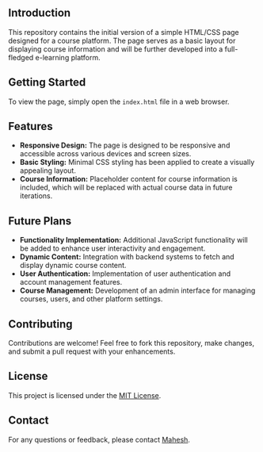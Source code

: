 ## Introduction
This repository contains the initial version of a simple HTML/CSS page designed for a course platform. The page serves as a basic layout for displaying course information and will be further developed into a full-fledged e-learning platform.

## Getting Started
To view the page, simply open the `index.html` file in a web browser.

## Features
- **Responsive Design:** The page is designed to be responsive and accessible across various devices and screen sizes.
- **Basic Styling:** Minimal CSS styling has been applied to create a visually appealing layout.
- **Course Information:** Placeholder content for course information is included, which will be replaced with actual course data in future iterations.

## Future Plans
- **Functionality Implementation:** Additional JavaScript functionality will be added to enhance user interactivity and engagement.
- **Dynamic Content:** Integration with backend systems to fetch and display dynamic course content.
- **User Authentication:** Implementation of user authentication and account management features.
- **Course Management:** Development of an admin interface for managing courses, users, and other platform settings.

## Contributing
Contributions are welcome! Feel free to fork this repository, make changes, and submit a pull request with your enhancements.

## License
This project is licensed under the [MIT License](LICENSE.txt).

## Contact
For any questions or feedback, please contact [Mahesh](mailto:maheshrana9520@gmail.com).
